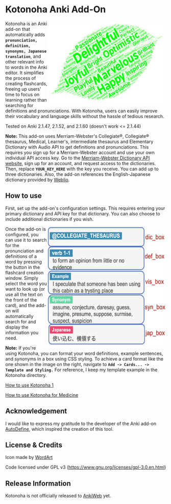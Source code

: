 Kotonoha Anki Add-On
==========
<img align="right" src="Kotonoha/images/leaf_green.png" width="372" height="256">

Kotonoha is an Anki add-on that automatically adds **`pronunciation, definition, synonyms, Japanese translation`**, and other relevant info to words in the Anki editor. It simplifies the process of creating flashcards, freeing up users' time to focus on learning rather than searching for definitions and pronunciations. With Kotonoha, users can easily improve their vocabulary and language skills without the hassle of tedious research.

Tested on Anki 2.1.47, 2.1.52, and 2.1.60 (doesn't work <= 2.1.44) 

**Note:** This add-on uses Merriam-Webster's Collegiate®, Collegiate® thesaurus, Medical, Learner's, intermediate thesaurus and Elementary Dictionary with Audio API to get definitions and pronunciations. This requires you sign up for a Merriam-Webster account and use your own individual API access key. Go to the [Merriam-Webster Dictionary API website](http://www.dictionaryapi.com/), sign up for an account, and request access to the dictionaries. Then, replace **`YOUR_KEY_HERE`** with the key you receive. You can add up to three dictionaries. Also, the add-on references the English-Japanese dictionary provided by [Weblio](https://ejje.weblio.jp/).

## How to use
First, set up the add-on's configuration settings. This requires entering your primary dictionary and API key for that dictionary. You can also choose to include additional dictionaries if you wish.


<img align="right" src="Kotonoha/images/Kotonoha_sample2.png" width="372" height="372">

Once the add-on is configured, you can use it to search for the pronunciation and definitions of a word by pressing the button in the flashcard creation window. Simply select the word you want to look up (or use all the text on the front of the card), and the add-on will automatically search for and display the information you need.

**Note:**
If you're using Kotonoha, you can format your word definitions, example sentences, and synonyms in a box using CSS styling. To achieve a card format like the one shown in the image on the right, navigate to **`Add -> Cards... -> Template and Styling.`** For reference, I keep my template example in the Kotonoha directory.


[How to use Kotonoha 1](https://youtu.be/SCxYdC3GtGs "How to use Kotonoha")

[How to use Kotonoha for Medicine](https://www.youtube.com/watch?v=YEG3kYFnLKk "How to use Kotonoha")


## Acknowledgement
I would like to express my gratitude to the developer of the Anki add-on [AutoDefine](https://github.com/z1lc/AutoDefine), which inspired the creation of this tool.

## License & Credits
Icon made by [WordArt](https://wordart.com/)

Code licensed under GPL v3 (https://www.gnu.org/licenses/gpl-3.0.en.html)

## Release Information

Kotonoha is not officially released to [AnkiWeb](https://ankiweb.net) yet.
